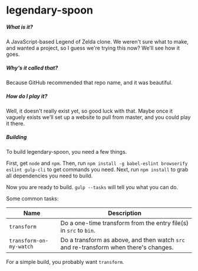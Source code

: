 # legendary-spoon
##### What is it?
A JavaScript-based Legend of Zelda clone. We weren't sure what to make, and wanted a project, so I guess we're trying this now? We'll see how it goes.

##### Why's it called that?
Because GitHub recommended that repo name, and it was beautiful.

##### How do I play it?
Well, it doesn't really exist yet, so good luck with that. Maybe once it vaguely exists we'll set up a website to pull from master, and you could play it there.

##### Building
To build legendary-spoon, you need a few things.

First, get `node` and `npm`. Then, run `npm install -g babel-eslint browserify eslint gulp-cli` to get commands you need.
Next, run `npm install` to grab all dependencies you need to build.

Now you are ready to build. `gulp --tasks` will tell you what you can do.

Some common tasks:

|Name|Description|
|----|-----------|
|`transform`|Do a one-time transform from the entry file(s) in `src` to `bin`.|
|`transform-on-my-watch`|Do a transform as above, and then watch `src` and re-transform when there's changes.|

For a simple build, you probably want `transform`.
